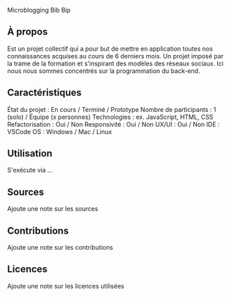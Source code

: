 Microblogging Bib Bip 
## À propos
Est un projet collectif qui a pour but de mettre en application toutes nos connaissances acquises au cours de 6 derniers mois. 
Un projet imposé par la trame de la formation et s'inspirant des modèles des réseaux sociaux. 
Ici nous nous sommes concentrés sur la programmation du back-end. 
## Caractéristiques
État du projet : En cours / Terminé / Prototype
Nombre de participants : 1 (solo) / Équipe (x personnes)
Technologies : ex. JavaScript, HTML, CSS
Refactorisation : Oui / Non
Responsivité : Oui / Non
UX/UI : Oui / Non
IDE : VSCode
OS : Windows / Mac / Linux
## Utilisation
S'exécute via ...
## Sources
Ajoute une note sur les sources
## Contributions
Ajoute une note sur les contributions
## Licences
Ajoute une note sur les licences utilisées
